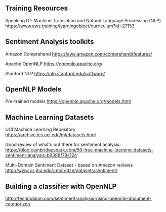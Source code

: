 Training Resources
------------------
Speaking Of: Machine Translation and Natural Language Processing (NLP)
https://www.aws.training/learningobject/curriculum?id=27153

Sentiment Analysis toolkits
---------------------------
Amazon Comprehend
https://aws.amazon.com/comprehend/features/

Apache OpenNLP
https://opennlp.apache.org/

Stanford NLP
https://nlp.stanford.edu/software/

OpenNLP Models
--------------
Pre-trained models
https://opennlp.apache.org/models.html

Machine Learning Datasets
-------------------------
UCI Machine Learning Repository:
https://archive.ics.uci.edu/ml/datasets.html

Good review of what's out there for sentiment analysis:
https://blog.cambridgespark.com/50-free-machine-learning-datasets-sentiment-analysis-b9388f79c124

Multi-Domain Sentiment Dataset - based on Amazon reviews
http://www.cs.jhu.edu/~mdredze/datasets/sentiment/

Building a classifier with OpenNLP
----------------------------------
http://technobium.com/sentiment-analysis-using-opennlp-document-categorizer/
